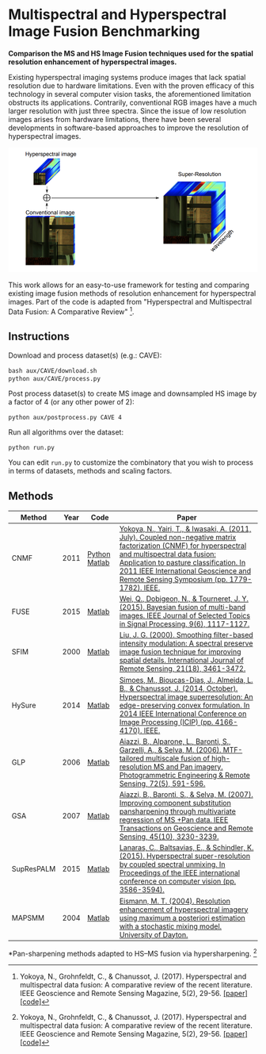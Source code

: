 # Multispectral and Hyperspectral Image Fusion Benchmarking

**Comparison the MS and HS Image Fusion techniques used for the spatial resolution enhancement of hyperspectral images.**

Existing hyperspectral imaging systems produce images that lack spatial resolution due to hardware limitations. Even with the proven efficacy of this technology in several computer vision tasks, the aforementioned limitation obstructs its applications. Contrarily, conventional RGB images have a much larger resolution with just three spectra. Since the issue of low resolution images arises from hardware limitations, there have been several developments in software-based approaches to improve the resolution of hyperspectral images.

![diagram](diagram.png)

This work allows for an easy-to-use framework for testing and comparing existing image fusion methods of resolution enhancement for hyperspectral images. Part of the code is adapted from "Hyperspectral and Multispectral Data Fusion: A Comparative Review" [^1].

## Instructions

Download and process dataset(s) (e.g.: CAVE):

```
bash aux/CAVE/download.sh
python aux/CAVE/process.py
```

Post process dataset(s) to create MS image and downsampled HS image by a factor of 4 (or any other power of 2):

```
python aux/postprocess.py CAVE 4
```

Run all algorithms over the dataset:

```
python run.py
```

You can edit ``run.py`` to customize the combinatory that you wish to process in terms of datasets, methods and scaling factors.

## Methods

| Method | Year | Code | Paper |
| --- | --- | --- | --- |
| CNMF | 2011 | [Python](https://naotoyokoya.com/assets/zip/CNMF_Python.zip) [Matlab](https://naotoyokoya.com/assets/zip/CNMF_MATLAB.zip) | [Yokoya, N., Yairi, T., & Iwasaki, A. (2011, July). Coupled non-negative matrix factorization (CNMF) for hyperspectral and multispectral data fusion: Application to pasture classification. In 2011 IEEE International Geoscience and Remote Sensing Symposium (pp. 1779-1782). IEEE.](http://www.naotoyokoya.com/assets/pdf/NYokoyaTGRS2012.pdf) |
| FUSE | 2015 | [Matlab](http://wei.perso.enseeiht.fr/demo/MCMCFusion.7z) | [Wei, Q., Dobigeon, N., & Tourneret, J. Y. (2015). Bayesian fusion of multi-band images. IEEE Journal of Selected Topics in Signal Processing, 9(6), 1117-1127.](http://wei.perso.enseeiht.fr/papers/WEI_JSTSP_final.pdf) |
| SFIM | 2000 | [Matlab](https://openremotesensing.net/wp-content/uploads/2017/11/HSMSFusionToolbox.zip) | [Liu, J. G. (2000). Smoothing filter-based intensity modulation: A spectral preserve image fusion technique for improving spatial details. International Journal of Remote Sensing, 21(18), 3461-3472.](https://citeseerx.ist.psu.edu/viewdoc/download?doi=10.1.1.469.2091&rep=rep1&type=pdf) |
| HySure | 2014 | [Matlab](https://github.com/alfaiate/HySure) | [Simoes, M., Bioucas-Dias, J., Almeida, L. B., & Chanussot, J. (2014, October). Hyperspectral image superresolution: An edge-preserving convex formulation. In 2014 IEEE International Conference on Image Processing (ICIP) (pp. 4166-4170). IEEE.](http://www.lx.it.pt/~bioucas/files/icip_2014_hs_sr_convex.pdf) |
| GLP | 2006 | [Matlab](https://openremotesensing.net/wp-content/uploads/2017/11/HSMSFusionToolbox.zip) | [Aiazzi, B., Alparone, L., Baronti, S., Garzelli, A., & Selva, M. (2006). MTF-tailored multiscale fusion of high-resolution MS and Pan imagery. Photogrammetric Engineering & Remote Sensing, 72(5), 591-596.](https://www.ingentaconnect.com/contentone/asprs/pers/2006/00000072/00000005/art00007?crawler=true&mimetype=application/pdf) |
| GSA | 2007 | [Matlab](https://openremotesensing.net/wp-content/uploads/2017/11/HSMSFusionToolbox.zip) | [Aiazzi, B., Baronti, S., & Selva, M. (2007). Improving component substitution pansharpening through multivariate regression of MS +Pan data. IEEE Transactions on Geoscience and Remote Sensing, 45(10), 3230-3239.](https://d1wqtxts1xzle7.cloudfront.net/48446856/tgrs.2007.90100720160830-4045-b5r3a4-with-cover-page-v2.pdf?Expires=1650037886&Signature=d8gad3UNRLz-JrHo~fsLTSMVaaTKtKzsxHTi1GPlvO4BoVpiIIoRldM7JHyqJXozN7aEIIj-mC3wflIkODFGkULcrJhQ-v1X-pCmAAEByW5aDxftC8RB7X7kCdIHwfx~xfhfE0YkKuzaJOw2ZGFem6KUFX~DNts2CZNN524oEaAXzZeGm~TpK6eZnEPPFRamiREXzyg4~QfoAw~TFuRD8uLbQ9BSCEkpvWblDnFdsgseVseF4AJ5J4HFzK3yuBTtDgQgDwLG29yJg-ViccakE~zMau7eoDFZPs594MOrOziuUXJGumeg4MWeqidO7EXaiylVQs0u5yfa~Cwo1ZZvaw__&Key-Pair-Id=APKAJLOHF5GGSLRBV4ZA) |
| SupResPALM | 2015 | [Matlab](https://github.com/lanha/SupResPALM) | [Lanaras, C., Baltsavias, E., & Schindler, K. (2015). Hyperspectral super-resolution by coupled spectral unmixing. In Proceedings of the IEEE international conference on computer vision (pp. 3586-3594).](https://openaccess.thecvf.com/content_iccv_2015/papers/Lanaras_Hyperspectral_Super-Resolution_by_ICCV_2015_paper.pdf) |
| MAPSMM | 2004 | [Matlab](https://openremotesensing.net/wp-content/uploads/2017/11/HSMSFusionToolbox.zip) | [Eismann, M. T. (2004). Resolution enhancement of hyperspectral imagery using maximum a posteriori estimation with a stochastic mixing model. University of Dayton.](https://www.proquest.com/openview/4c48da6b5ba634f91349241a57d830d4/) |

*Pan-sharpening methods adapted to HS–MS fusion via hypersharpening. [^1]


[^1]: Yokoya, N., Grohnfeldt, C., & Chanussot, J. (2017). Hyperspectral and multispectral data fusion: A comparative review of the recent literature. IEEE Geoscience and Remote Sensing Magazine, 5(2), 29-56. [[paper]](https://naotoyokoya.com/assets/pdf/NYokoyaGRSM2017.pdf) [[code]](https://openremotesensing.net/wp-content/uploads/2017/11/HSMSFusionToolbox.zip)
